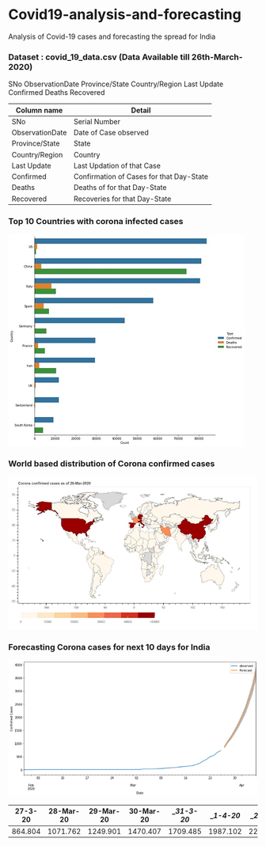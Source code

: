 # Covid19-analysis-and-forecasting
Analysis of Covid-19 cases and forecasting the spread for India

### Dataset : covid_19_data.csv (Data Available till 26th-March-2020)

SNo	ObservationDate	Province/State	Country/Region	Last Update	Confirmed	Deaths	Recovered

                                                         
| __Column name__    | __Detail__                                                 |
|--------------------|------------------------------------------------------------|
| SNo                |  Serial Number                                             |
| ObservationDate    |  Date of Case observed                                     |
| Province/State     |  State                                                     |
| Country/Region     |  Country                                                   |
| Last Update        |  Last Updation of that Case                                |
| Confirmed          |  Confirmation of Cases for that Day-State                  |
| Deaths             |  Deaths of for that Day-State                              |
| Recovered          |  Recoveries for that Day-State                             |

### Top 10 Countries with corona infected cases 

![top10](https://github.com/yatinkode/Covid19-analysis-and-forecasting/blob/master/images/top10.jpg)

### World based distribution of Corona confirmed cases
![top10](https://github.com/yatinkode/Covid19-analysis-and-forecasting/blob/master/images/worldmap.JPG)

### Forecasting Corona cases for next 10 days for India
![top10](https://github.com/yatinkode/Covid19-analysis-and-forecasting/blob/master/images/forecast.png)

|  27-3-20 | 28-Mar-20 | 29-Mar-20 | 30-Mar-20 | __31-3-20_ | __1-4-20_ | __2-4-20_ |__3-4-20_ |__4-4-20_ |__5-4-20__ |
|------------|-----------|-----------|-----------|------------|-----------|-----------|----------|----------|-----------|
|   864.804  | 1071.762  |  1249.901 | 1470.407  | 1709.485   | 1987.102  | 2279.993  | 2677.183 | 3098.262 | 3690.317  |

